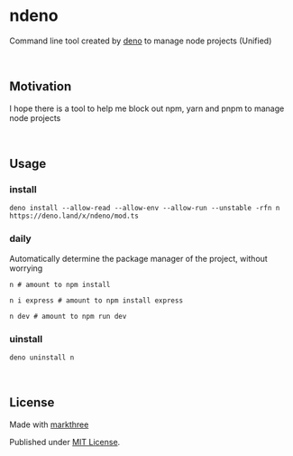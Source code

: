 # ndeno

Command line tool created by [deno](https://deno.land/) to manage node projects (Unified)

<br />

## Motivation

I hope there is a tool to help me block out npm, yarn and pnpm to manage node projects

<br />

## Usage

### install

```shell
deno install --allow-read --allow-env --allow-run --unstable -rfn n https://deno.land/x/ndeno/mod.ts
```

### daily

Automatically determine the package manager of the project, without worrying

```shell
n # amount to npm install
```

```shell
n i express # amount to npm install express
```

```shell
n dev # amount to npm run dev
```

### uinstall

```shell
deno uninstall n
```

<br />

## License

Made with [markthree](https://github.com/markthree)

Published under [MIT License](./LICENSE).
